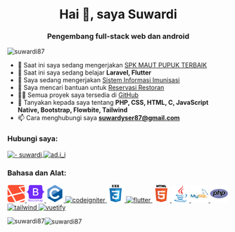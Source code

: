 <h1 align="center">Hai 👋, saya Suwardi</h1>
<h3 align="center">Pengembang full-stack web dan android</h3>

<p align="left"> 
  <img src="https://komarev.com/ghpvc/?username=suwardi87&label=Profile%20views&color=0e75b6&style=flat" alt="suwardi87" /> 
</p>

- 🔭 Saat ini saya sedang mengerjakan [SPK MAUT PUPUK TERBAIK](https://github.com/Suwardi87/SPK-MAUT-PUPUK-TERBAIK)
- 🌱 Saat ini saya sedang belajar **Laravel, Flutter**
- 👯 Saya sedang mengerjakan [Sistem Informasi Imunisasi](https://github.com/Suwardi87/SISTEM-INFORMASI-IMUNISASI)
- 🤝 Saya mencari bantuan untuk [Reservasi Restoran](https://github.com/Suwardi87/reservasi_restoran)
- 👨‍💻 Semua proyek saya tersedia di [GitHub](https://github.com/Suwardi87?tab=repositories)
- 💬 Tanyakan kepada saya tentang **PHP, CSS, HTML, C, JavaScript Native, Bootstrap, Flowbite, Tailwind**
- 📫 Cara menghubungi saya **suwardyser87@gmail.com**

<h3 align="left">Hubungi saya:</h3>
<p align="left">
  <a href="https://www.linkedin.com/in/suwardi-40657a2a8/" target="blank">
    <img align="center" src="https://raw.githubusercontent.com/rahuldkjain/github-profile-readme-generator/master/src/images/icons/Social/linked-in-alt.svg" alt="- suwardi" height="30" width="40" />
  </a>
  <a href="https://instagram.com/ad.i_i" target="blank">
    <img align="center" src="https://raw.githubusercontent.com/rahuldkjain/github-profile-readme-generator/master/src/images/icons/Social/instagram.svg" alt="ad.i_i" height="30" width="40" />
  </a>
</p>

<h3 align="left">Bahasa dan Alat:</h3>
<p align="left"> 
   <a href="https://laravel.com" target="_blank" rel="noreferrer">
    <img src="https://raw.githubusercontent.com/devicons/devicon/master/icons/laravel/laravel-plain.svg" alt="laravel" width="40" height="40"/> 
</a>
  <a href="https://getbootstrap.com" target="_blank" rel="noreferrer"> 
    <img src="https://raw.githubusercontent.com/devicons/devicon/master/icons/bootstrap/bootstrap-plain-wordmark.svg" alt="bootstrap" width="40" height="40"/> 
  </a> 
 
  <a href="https://www.cprogramming.com/" target="_blank" rel="noreferrer"> 
    <img src="https://raw.githubusercontent.com/devicons/devicon/master/icons/c/c-original.svg" alt="c" width="40" height="40"/> 
  </a> 
  <a href="https://codeigniter.com" target="_blank" rel="noreferrer"> 
    <img src="https://cdn.worldvectorlogo.com/logos/codeigniter.svg" alt="codeigniter" width="40" height="40"/> 
  </a> 
  <a href="https://www.w3schools.com/css/" target="_blank" rel="noreferrer"> 
    <img src="https://raw.githubusercontent.com/devicons/devicon/master/icons/css3/css3-original-wordmark.svg" alt="css3" width="40" height="40"/> 
  </a> 
  <a href="https://flutter.dev" target="_blank" rel="noreferrer"> 
    <img src="https://www.vectorlogo.zone/logos/flutterio/flutterio-icon.svg" alt="flutter" width="40" height="40"/> 
  </a> 
  <a href="https://www.w3.org/html/" target="_blank" rel="noreferrer"> 
    <img src="https://raw.githubusercontent.com/devicons/devicon/master/icons/html5/html5-original-wordmark.svg" alt="html5" width="40" height="40"/> 
  </a> 
  <a href="https://www.java.com" target="_blank" rel="noreferrer"> 
    <img src="https://raw.githubusercontent.com/devicons/devicon/master/icons/java/java-original.svg" alt="java" width="40" height="40"/> 
  </a> 
  <a href="https://www.mysql.com/" target="_blank" rel="noreferrer"> 
    <img src="https://raw.githubusercontent.com/devicons/devicon/master/icons/mysql/mysql-original-wordmark.svg" alt="mysql" width="40" height="40"/> 
  </a> 
  <a href="https://www.php.net" target="_blank" rel="noreferrer"> 
    <img src="https://raw.githubusercontent.com/devicons/devicon/master/icons/php/php-original.svg" alt="php" width="40" height="40"/> 
  </a>
  <a href="https://tailwindcss.com" target="_blank" rel="noreferrer">
    <img src="https://www.vectorlogo.zone/logos/tailwindcss/tailwindcss-icon.svg" alt="tailwind" width="40" height="40"/>
  </a>
   <a href="https://vuetifyjs.com/id/" target="_blank" rel="noreferrer"> 
    <img src="https://bestofjs.org/logos/vuetify.svg" alt="vuetify" width="40" height="40"/> 
  </a> 
</p>

<p><img align="left" src="https://github-readme-stats.vercel.app/api/top-langs?username=suwardi87&show_icons=true&locale=id&layout=compact" alt="suwardi87" /></p>

<p><img align="center" src="https://github-readme-stats.vercel.app/api?username=suwardi87&show_icons=true&locale=id" alt="suwardi87" /></p>

